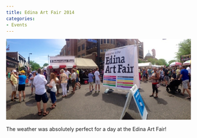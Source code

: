 ```yaml
---
title: Edina Art Fair 2014
categories:
- Events
---
```


![](/assets/posts/2014/20140608-174353-63833672.jpg)
  



The weather was absolutely perfect for a day at the Edina Art Fair!
